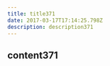 ```yaml
---
title: title371
date: 2017-03-17T17:14:25.798Z
description: description371
---
```


## content371
  
